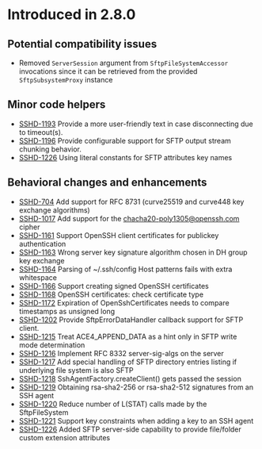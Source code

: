 # Introduced in 2.8.0

## Potential compatibility issues

* Removed `ServerSession` argument from `SftpFileSystemAccessor` invocations since it can be retrieved from the provided `SftpSubsystemProxy` instance

## Minor code helpers

* [SSHD-1193](https://issues.apache.org/jira/browse/SSHD-1193) Provide a more user-friendly text in case disconnecting due to timeout(s).
* [SSHD-1196](https://issues.apache.org/jira/browse/SSHD-1196) Provide configurable support for SFTP output stream chunking behavior.
* [SSHD-1226](https://issues.apache.org/jira/browse/SSHD-1226) Using literal constants for SFTP attributes key names

## Behavioral changes and enhancements

* [SSHD-704](https://issues.apache.org/jira/browse/SSHD-704) Add support for RFC 8731 (curve25519 and curve448 key exchange algorithms)
* [SSHD-1017](https://issues.apache.org/jira/browse/SSHD-1017) Add support for the chacha20-poly1305@openssh.com cipher
* [SSHD-1161](https://issues.apache.org/jira/browse/SSHD-1161) Support OpenSSH client certificates for publickey authentication
* [SSHD-1163](https://issues.apache.org/jira/browse/SSHD-1163) Wrong server key signature algorithm chosen in DH group key exchange
* [SSHD-1164](https://issues.apache.org/jira/browse/SSHD-1164) Parsing of ~/.ssh/config Host patterns fails with extra whitespace
* [SSHD-1166](https://issues.apache.org/jira/browse/SSHD-1166) Support creating signed OpenSSH certificates
* [SSHD-1168](https://issues.apache.org/jira/browse/SSHD-1168) OpenSSH certificates: check certificate type
* [SSHD-1172](https://issues.apache.org/jira/browse/SSHD-1172) Expiration of OpenSshCertificates needs to compare timestamps as unsigned long
* [SSHD-1202](https://issues.apache.org/jira/browse/SSHD-1202) Provide SftpErrorDataHandler callback support for SFTP client.
* [SSHD-1215](https://issues.apache.org/jira/browse/SSHD-1215) Treat ACE4_APPEND_DATA as a hint only in SFTP write mode determination
* [SSHD-1216](https://issues.apache.org/jira/browse/SSHD-1216) Implement RFC 8332 server-sig-algs on the server
* [SSHD-1217](https://issues.apache.org/jira/browse/SSHD-1217) Add special handling of SFTP directory entries listing if underlying file system is also SFTP
* [SSHD-1218](https://issues.apache.org/jira/browse/SSHD-1218) SshAgentFactory.createClient() gets passed the session
* [SSHD-1219](https://issues.apache.org/jira/browse/SSHD-1219) Obtaining rsa-sha2-256 or rsa-sha2-512 signatures from an SSH agent
* [SSHD-1220](https://issues.apache.org/jira/browse/SSHD-1220) Reduce number of L(STAT) calls made by the SftpFileSystem
* [SSHD-1221](https://issues.apache.org/jira/browse/SSHD-1221) Support key constraints when adding a key to an SSH agent
* [SSHD-1226](https://issues.apache.org/jira/browse/SSHD-1226) Added SFTP server-side capability to provide file/folder custom extension attributes
